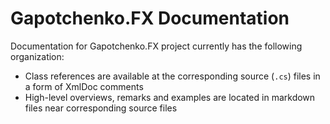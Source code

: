 # Gapotchenko.FX Documentation

Documentation for Gapotchenko.FX project currently has the following organization:
* Class references are available at the corresponding source (`.cs`) files in a form of XmlDoc comments
* High-level overviews, remarks and examples are located in markdown files near corresponding source files

